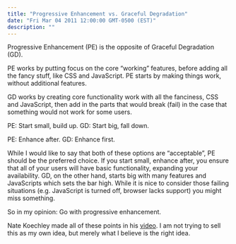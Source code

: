 ```yaml
---
title: "Progressive Enhancement vs. Graceful Degradation"
date: "Fri Mar 04 2011 12:00:00 GMT-0500 (EST)"
description: ""
---
```


Progressive Enhancement (PE) is the opposite of Graceful Degradation (GD).

PE works by putting focus on the core “working” features, before adding all the fancy stuff, like CSS and JavaScript. PE starts by making things work, without additional features.


GD works by creating core functionality work with all the fanciness, CSS and JavaScript, then add in the parts that would break (fail) in the case that something would not work for some users.

PE: Start small, build up. GD: Start big, fall down.

PE: Enhance after. GD: Enhance first.

While I would like to say that both of these options are “acceptable”, PE should be the preferred choice. If you start small, enhance after, you ensure that all of your users will have basic functionality, expanding your availability. GD, on the other hand, starts big with many features and JavaScripts which sets the bar high. While it is nice to consider those failing situations (e.g. JavaScript is turned off, browser lacks support) you might miss something.

So in my opinion: Go with progressive enhancement.

Nate Koechley made all of these points in his [video](http://video.yahoo.com/watch/4671445/12486762). I am not trying to sell this as my own idea, but merely what I believe is the right idea.
